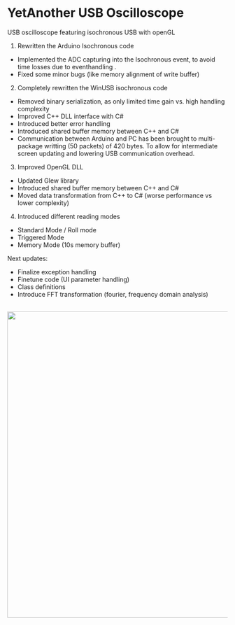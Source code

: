 # YetAnother USB Oscilloscope
 USB oscilloscope featuring isochronous USB with openGL

1) Rewritten the Arduino Isochronous code
- Implemented the ADC capturing into the Isochronous event, to avoid time losses due to eventhandling .
- Fixed some minor bugs (like memory alignment of write buffer)
2) Completely rewritten the WinUSB isochronous code
- Removed binary serialization, as only limited time gain vs. high handling complexity
- Improved C++ DLL  interface with C#
- Introduced better error handling
- Introduced shared buffer memory between C++ and C#
- Communication between Arduino and PC has been brought to multi-package writting (50 packets) of 420 bytes. To allow for intermediate screen updating and lowering USB communication overhead.
3) Improved OpenGL DLL
- Updated Glew library
- Introduced shared buffer memory between C++ and C#
- Moved data transformation from C++ to C# (worse performance vs lower complexity)
4) Introduced different reading modes
- Standard Mode / Roll mode
- Triggered Mode
- Memory Mode (10s memory buffer)

Next updates:
- Finalize exception handling
- Finetune code (UI parameter handling)
- Class definitions
- Introduce FFT transformation (fourier, frequency domain analysis)

<br>
<img height="700" src="https://github.com/abaelen/YetAnother-USB-Oscilloscope/tree/master/img/YetAnotherOscilloscope.png" />
<br>
